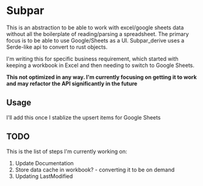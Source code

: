 # Subpar

This is an abstraction to be able to work with excel/google sheets data without all the boilerplate of
reading/parsing a spreadsheet. The primary focus is to be able to use Google/Sheets as a UI.  Subpar_derive
uses a Serde-like api to convert to rust objects.

I'm writing this for specific business requirement, which started with keeping a workbook in
Excel and then needing to switch to Google Sheets.

**This not optimized in any way. I'm currently focusing on getting it to work and may refactor the API
 significantly in the future**

## Usage

I'll add this once I stablize the upsert items for Google Sheets

## TODO

This is the list of steps I'm currently working on:

1. Update Documentation
2. Store data cache in workbook? - converting it to be on demand
3. Updating LastModified

